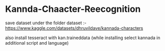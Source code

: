 # Kannda-Chaacter-Reecognition
save dataset under the folder dataset :-https://www.kaggle.com/datasets/dhruvildave/kannada-characters

also install tesseract with kan.traineddata (while installing select kannada in additional script and language) 
